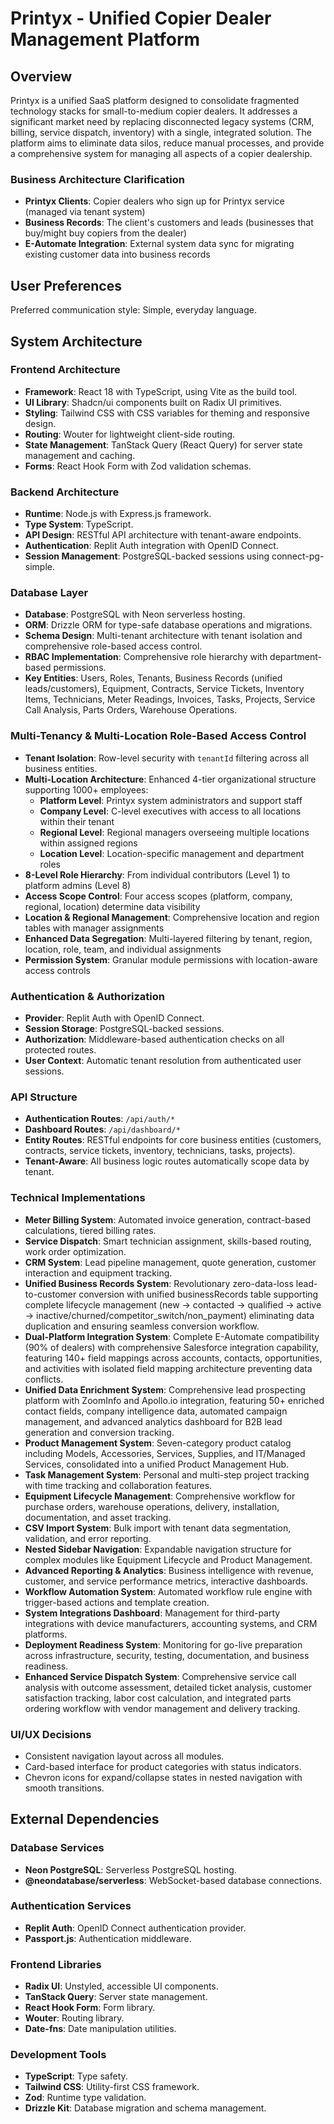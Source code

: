 # Printyx - Unified Copier Dealer Management Platform

## Overview
Printyx is a unified SaaS platform designed to consolidate fragmented technology stacks for small-to-medium copier dealers. It addresses a significant market need by replacing disconnected legacy systems (CRM, billing, service dispatch, inventory) with a single, integrated solution. The platform aims to eliminate data silos, reduce manual processes, and provide a comprehensive system for managing all aspects of a copier dealership.

### Business Architecture Clarification
- **Printyx Clients**: Copier dealers who sign up for Printyx service (managed via tenant system)
- **Business Records**: The client's customers and leads (businesses that buy/might buy copiers from the dealer)
- **E-Automate Integration**: External system data sync for migrating existing customer data into business records

## User Preferences
Preferred communication style: Simple, everyday language.

## System Architecture

### Frontend Architecture
- **Framework**: React 18 with TypeScript, using Vite as the build tool.
- **UI Library**: Shadcn/ui components built on Radix UI primitives.
- **Styling**: Tailwind CSS with CSS variables for theming and responsive design.
- **Routing**: Wouter for lightweight client-side routing.
- **State Management**: TanStack Query (React Query) for server state management and caching.
- **Forms**: React Hook Form with Zod validation schemas.

### Backend Architecture
- **Runtime**: Node.js with Express.js framework.
- **Type System**: TypeScript.
- **API Design**: RESTful API architecture with tenant-aware endpoints.
- **Authentication**: Replit Auth integration with OpenID Connect.
- **Session Management**: PostgreSQL-backed sessions using connect-pg-simple.

### Database Layer
- **Database**: PostgreSQL with Neon serverless hosting.
- **ORM**: Drizzle ORM for type-safe database operations and migrations.
- **Schema Design**: Multi-tenant architecture with tenant isolation and comprehensive role-based access control.
- **RBAC Implementation**: Comprehensive role hierarchy with department-based permissions.
- **Key Entities**: Users, Roles, Tenants, Business Records (unified leads/customers), Equipment, Contracts, Service Tickets, Inventory Items, Technicians, Meter Readings, Invoices, Tasks, Projects, Service Call Analysis, Parts Orders, Warehouse Operations.

### Multi-Tenancy & Multi-Location Role-Based Access Control
- **Tenant Isolation**: Row-level security with `tenantId` filtering across all business entities.
- **Multi-Location Architecture**: Enhanced 4-tier organizational structure supporting 1000+ employees:
  - **Platform Level**: Printyx system administrators and support staff
  - **Company Level**: C-level executives with access to all locations within their tenant
  - **Regional Level**: Regional managers overseeing multiple locations within assigned regions
  - **Location Level**: Location-specific management and department roles
- **8-Level Role Hierarchy**: From individual contributors (Level 1) to platform admins (Level 8)
- **Access Scope Control**: Four access scopes (platform, company, regional, location) determine data visibility
- **Location & Regional Management**: Comprehensive location and region tables with manager assignments
- **Enhanced Data Segregation**: Multi-layered filtering by tenant, region, location, role, team, and individual assignments
- **Permission System**: Granular module permissions with location-aware access controls

### Authentication & Authorization
- **Provider**: Replit Auth with OpenID Connect.
- **Session Storage**: PostgreSQL-backed sessions.
- **Authorization**: Middleware-based authentication checks on all protected routes.
- **User Context**: Automatic tenant resolution from authenticated user sessions.

### API Structure
- **Authentication Routes**: `/api/auth/*`
- **Dashboard Routes**: `/api/dashboard/*`
- **Entity Routes**: RESTful endpoints for core business entities (customers, contracts, service tickets, inventory, technicians, tasks, projects).
- **Tenant-Aware**: All business logic routes automatically scope data by tenant.

### Technical Implementations
- **Meter Billing System**: Automated invoice generation, contract-based calculations, tiered billing rates.
- **Service Dispatch**: Smart technician assignment, skills-based routing, work order optimization.
- **CRM System**: Lead pipeline management, quote generation, customer interaction and equipment tracking.
- **Unified Business Records System**: Revolutionary zero-data-loss lead-to-customer conversion with unified businessRecords table supporting complete lifecycle management (new → contacted → qualified → active → inactive/churned/competitor_switch/non_payment) eliminating data duplication and ensuring seamless conversion workflow.
- **Dual-Platform Integration System**: Complete E-Automate compatibility (90% of dealers) with comprehensive Salesforce integration capability, featuring 140+ field mappings across accounts, contacts, opportunities, and activities with isolated field mapping architecture preventing data conflicts.
- **Unified Data Enrichment System**: Comprehensive lead prospecting platform with ZoomInfo and Apollo.io integration, featuring 50+ enriched contact fields, company intelligence data, automated campaign management, and advanced analytics dashboard for B2B lead generation and conversion tracking.
- **Product Management System**: Seven-category product catalog including Models, Accessories, Services, Supplies, and IT/Managed Services, consolidated into a unified Product Management Hub.
- **Task Management System**: Personal and multi-step project tracking with time tracking and collaboration features.
- **Equipment Lifecycle Management**: Comprehensive workflow for purchase orders, warehouse operations, delivery, installation, documentation, and asset tracking.
- **CSV Import System**: Bulk import with tenant data segmentation, validation, and error reporting.
- **Nested Sidebar Navigation**: Expandable navigation structure for complex modules like Equipment Lifecycle and Product Management.
- **Advanced Reporting & Analytics**: Business intelligence with revenue, customer, and service performance metrics, interactive dashboards.
- **Workflow Automation System**: Automated workflow rule engine with trigger-based actions and template creation.
- **System Integrations Dashboard**: Management for third-party integrations with device manufacturers, accounting systems, and CRM platforms.
- **Deployment Readiness System**: Monitoring for go-live preparation across infrastructure, security, testing, documentation, and business readiness.
- **Enhanced Service Dispatch System**: Comprehensive service call analysis with outcome assessment, detailed ticket analysis, customer satisfaction tracking, labor cost calculation, and integrated parts ordering workflow with vendor management and delivery tracking.

### UI/UX Decisions
- Consistent navigation layout across all modules.
- Card-based interface for product categories with status indicators.
- Chevron icons for expand/collapse states in nested navigation with smooth transitions.

## External Dependencies

### Database Services
- **Neon PostgreSQL**: Serverless PostgreSQL hosting.
- **@neondatabase/serverless**: WebSocket-based database connections.

### Authentication Services
- **Replit Auth**: OpenID Connect authentication provider.
- **Passport.js**: Authentication middleware.

### Frontend Libraries
- **Radix UI**: Unstyled, accessible UI components.
- **TanStack Query**: Server state management.
- **React Hook Form**: Form library.
- **Wouter**: Routing library.
- **Date-fns**: Date manipulation utilities.

### Development Tools
- **TypeScript**: Type safety.
- **Tailwind CSS**: Utility-first CSS framework.
- **Zod**: Runtime type validation.
- **Drizzle Kit**: Database migration and schema management.